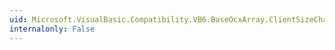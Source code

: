 ```yaml
---
uid: Microsoft.VisualBasic.Compatibility.VB6.BaseOcxArray.ClientSizeChanged
internalonly: False
---
```

